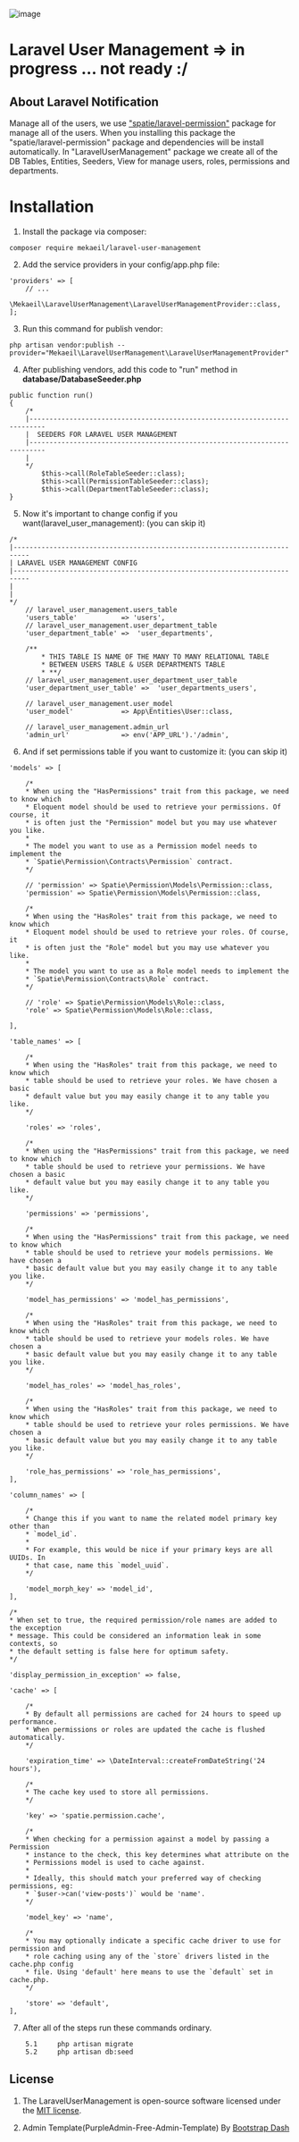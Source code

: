 ![image](https://github.com/Mekaeil/LaravelUserManagement/blob/master/src/Public/images/logo-user-management.jpg)

<!-- <a href="https://packagist.org/packages/laravel/framework"><img src="https://poser.pugx.org/laravel/framework/license.svg" alt="License"></a> -->

# Laravel User Management => in progress ... not ready :/ 

## About Laravel Notification

Manage all of the users, we use ["spatie/laravel-permission"](https://github.com/spatie/laravel-permission) package for manage all of the users. 
When you installing this package the "spatie/laravel-permission" package and dependencies will be install automatically.
In "LaravelUserManagement" package we create all of the DB Tables, Entities, Seeders, View for manage users, roles, permissions and departments.

# Installation

1. Install the package via composer:
```
composer require mekaeil/laravel-user-management
```
2. Add the service providers in your config/app.php file:
```
'providers' => [
    // ...
    \Mekaeil\LaravelUserManagement\LaravelUserManagementProvider::class,
];
```
3. Run this command for publish vendor:
```
php artisan vendor:publish --provider="Mekaeil\LaravelUserManagement\LaravelUserManagementProvider" 
```
4. After publishing vendors, add this code to "run" method in <b>database/DatabaseSeeder.php</b>
```
public function run()
{
    /*
    |--------------------------------------------------------------------------
    |  SEEDERS FOR LARAVEL USER MANAGEMENT
    |--------------------------------------------------------------------------
    |
    */
        $this->call(RoleTableSeeder::class);
        $this->call(PermissionTableSeeder::class);
        $this->call(DepartmentTableSeeder::class);
}
```

5. Now it's important to change config if you want(laravel_user_management): (you can skip it)
```
/*  
|--------------------------------------------------------------------------
| LARAVEL USER MANAGEMENT CONFIG
|--------------------------------------------------------------------------
|   
|
*/
    // laravel_user_management.users_table
    'users_table'           => 'users',
    // laravel_user_management.user_department_table
    'user_department_table' =>  'user_departments',

    /** 
        * THIS TABLE IS NAME OF THE MANY TO MANY RELATIONAL TABLE 
        * BETWEEN USERS TABLE & USER DEPARTMENTS TABLE
        * **/
    // laravel_user_management.user_department_user_table
    'user_department_user_table' =>  'user_departments_users',
    
    // laravel_user_management.user_model    
    'user_model'            => App\Entities\User::class,

    // laravel_user_management.admin_url
    'admin_url'             => env('APP_URL').'/admin',
```
6. And if set permissions table if you want to customize it: (you can skip it)
```
'models' => [

    /*
    * When using the "HasPermissions" trait from this package, we need to know which
    * Eloquent model should be used to retrieve your permissions. Of course, it
    * is often just the "Permission" model but you may use whatever you like.
    *
    * The model you want to use as a Permission model needs to implement the
    * `Spatie\Permission\Contracts\Permission` contract.
    */

    // 'permission' => Spatie\Permission\Models\Permission::class,
    'permission' => Spatie\Permission\Models\Permission::class,

    /*
    * When using the "HasRoles" trait from this package, we need to know which
    * Eloquent model should be used to retrieve your roles. Of course, it
    * is often just the "Role" model but you may use whatever you like.
    *
    * The model you want to use as a Role model needs to implement the
    * `Spatie\Permission\Contracts\Role` contract.
    */

    // 'role' => Spatie\Permission\Models\Role::class,
    'role' => Spatie\Permission\Models\Role::class,

],

'table_names' => [

    /*
    * When using the "HasRoles" trait from this package, we need to know which
    * table should be used to retrieve your roles. We have chosen a basic
    * default value but you may easily change it to any table you like.
    */

    'roles' => 'roles',

    /*
    * When using the "HasPermissions" trait from this package, we need to know which
    * table should be used to retrieve your permissions. We have chosen a basic
    * default value but you may easily change it to any table you like.
    */

    'permissions' => 'permissions',

    /*
    * When using the "HasPermissions" trait from this package, we need to know which
    * table should be used to retrieve your models permissions. We have chosen a
    * basic default value but you may easily change it to any table you like.
    */

    'model_has_permissions' => 'model_has_permissions',

    /*
    * When using the "HasRoles" trait from this package, we need to know which
    * table should be used to retrieve your models roles. We have chosen a
    * basic default value but you may easily change it to any table you like.
    */

    'model_has_roles' => 'model_has_roles',

    /*
    * When using the "HasRoles" trait from this package, we need to know which
    * table should be used to retrieve your roles permissions. We have chosen a
    * basic default value but you may easily change it to any table you like.
    */

    'role_has_permissions' => 'role_has_permissions',
],

'column_names' => [

    /*
    * Change this if you want to name the related model primary key other than
    * `model_id`.
    *
    * For example, this would be nice if your primary keys are all UUIDs. In
    * that case, name this `model_uuid`.
    */

    'model_morph_key' => 'model_id',
],

/*
* When set to true, the required permission/role names are added to the exception
* message. This could be considered an information leak in some contexts, so
* the default setting is false here for optimum safety.
*/

'display_permission_in_exception' => false,

'cache' => [

    /*
    * By default all permissions are cached for 24 hours to speed up performance.
    * When permissions or roles are updated the cache is flushed automatically.
    */

    'expiration_time' => \DateInterval::createFromDateString('24 hours'),

    /*
    * The cache key used to store all permissions.
    */

    'key' => 'spatie.permission.cache',

    /*
    * When checking for a permission against a model by passing a Permission
    * instance to the check, this key determines what attribute on the
    * Permissions model is used to cache against.
    *
    * Ideally, this should match your preferred way of checking permissions, eg:
    * `$user->can('view-posts')` would be 'name'.
    */

    'model_key' => 'name',

    /*
    * You may optionally indicate a specific cache driver to use for permission and
    * role caching using any of the `store` drivers listed in the cache.php config
    * file. Using 'default' here means to use the `default` set in cache.php.
    */

    'store' => 'default',
],
```
7. After all of the steps run these commands ordinary.
```
    5.1     php artisan migrate
    5.2     php artisan db:seed
```

## License


1. The LaravelUserManagement is open-source software licensed under the [MIT license](https://opensource.org/licenses/MIT).

2. Admin Template(PurpleAdmin-Free-Admin-Template) By [Bootstrap Dash](https://github.com/BootstrapDash/PurpleAdmin-Free-Admin-Template)


